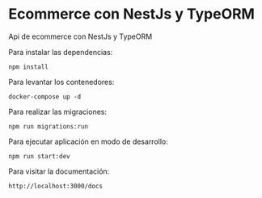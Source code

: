 # Ecommerce con NestJs y TypeORM

Api de ecommerce con NestJs y TypeORM

Para instalar las dependencias:

```nodejs
npm install
```

Para levantar los contenedores:

```docker
docker-compose up -d
```

Para realizar las migraciones:

```nodejs
npm run migrations:run
```

Para ejecutar aplicación en modo de desarrollo:

```nodejs
npm run start:dev
```

Para visitar la documentación:

`http://localhost:3000/docs`
